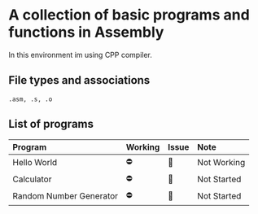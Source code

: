 # A collection of basic programs and functions in Assembly

In this environment im using CPP compiler.

## File types and associations

    .asm, .s, .o

## List of programs

| Program                 | Working | Issue | Note        |
| :---------------------- | :------ | :---- | :---------- |
| Hello World             | ⛔      | 🔔    | Not Working |
| Calculator              | ⛔      | 🔔    | Not Started |
| Random Number Generator | ⛔      | 🔔    | Not Started |
